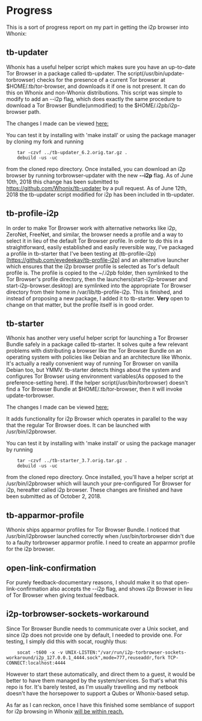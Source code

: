 Progress
========

This is a sort of progress report on my part in getting the i2p browser into
Whonix:

tb-updater
----------

Whonix has a useful helper script which makes sure you have an up-to-date Tor
Browser in a package called tb-updater. The script(/usr/bin/update-torbrowser)
checks for the presence of a current Tor browser at $HOME/.tb/tor-browser, and
downloads it if one is not present. It can do this on Whonix and non-Whonix
distributions. This script was simple to modify to add an --i2p flag, which does
exactly the same procedure to download a Tor Browser Bundle(unmodified) to the
$HOME/.i2pb/i2p-browser path.

The changes I made can be viewed [here:](https://github.com/eyedeekay/tb-updater/compare)

You can test it by installing with 'make install' or using the package manager
by cloning my fork and running

        tar -czvf ../tb-updater_6.2.orig.tar.gz .
        debuild -us -uc

from the cloned repo directory. Once installed, you can download an i2p browser
by running torbrowser-updater with the new **--i2p** flag. As of June 10th, 2018
this change has been submitted to https://github.com/Whonix/tb-updater by a pull
request. As of June 12th, 2018 the tb-updater script modified for i2p has been
included in tb-updater.

tb-profile-i2p
--------------

In order to make Tor Browser work with alternative networks like i2p, ZeroNet,
FreeNet, and similar, the browser needs a profile and a way to select it in
lieu of the default Tor Browser profile. In order to do this in a
straightforward, easily established and easily reversible way, I've packaged a
profile in tb-starter that I've been testing at (tb-profile-i2p)[https://github.com/eyedeekay/tb-profile-i2p]
and an alternative launcher which ensures that the i2p browser profile is
selected as Tor's default profile is. The profile is copied to the ~/.i2pb
folder, then symlinked to the Tor Browser's profile directory, then the
launchers(start-i2p-browser and start-i2p-browser.desktop) are symlinked into
the appropriate Tor Browser directory from their home in
/var/lib/tb-profile-i2p. This is finished, and instead of proposing a new
package, I added it to tb-starter. **Very** open to change on that matter, but
the profile itself is in good order.

tb-starter
----------

Whonix has another very useful helper script for launching a Tor Browser Bundle
safely in a package called tb-starter. It solves quite a few relevant problems
with distributing a browser like the Tor Browser Bundle on an operating system
with policies like Debian and an architecture like Whonix. It's actually a
really convenient way of running Tor Browser on vanilla Debian too, but YMMV.
tb-starter detects things about the system and configures Tor Browser using
environment variables(As opposed to the preference-setting here). If the helper
script(/usr/bin/torbrowser) doesn't find a Tor Browser Bundle at
$HOME/.tb/tor-browser, then it will invoke update-torbrowser.

The changes I made can be viewed [here:](https://github.com/eyedeekay/tb-starter/compare)

It adds functionality for i2p Browser which operates in parallel to the way that
the regular Tor Browser does. It can be launched with /usr/bin/i2pbrowser.

You can test it by installing with 'make install' or using the package manager
by running

        tar -czvf ../tb-starter_3.7.orig.tar.gz .
        debuild -us -uc

from the cloned repo directory. Once installed, you'll have a helper script
at /usr/bin/i2pbrowser which will launch your pre-configured Tor Browser for
i2p, hereafter called i2p browser. These changes are finished and have been
submitted as of October 2, 2018.

tb-apparmor-profile
-------------------

Whonix ships apparmor profiles for Tor Browser Bundle. I noticed that
/usr/bin/i2pbrowser launched correctly when /usr/bin/torbrowser didn't due to
a faulty torbrowser apparmor profile. I need to create an apparmor profile for
the i2p browser.

open-link-confirmation
----------------------

For purely feedback-documentary reasons, I should make it so that
open-link-confirmation also accepts the --i2p flag, and shows i2p Browser in
lieu of Tor Browser when giving textual feedback.

i2p-torbrowser-sockets-workaround
---------------------------------

Since Tor Browser Bundle needs to communicate over a Unix socket, and since i2p
does not provide one by default, I needed to provide one. For testing, I simply
did this with socat, roughly thus:

        socat -t600 -x -v UNIX-LISTEN:"/var/run/i2p-torbrowser-sockets-workaround/i2p_127.0.0.1_4444.sock",mode=777,reuseaddr,fork TCP-CONNECT:localhost:4444

However to start these automatically, and direct them to a guest, it would be
better to have them managed by the system/services. So that's what this repo
is for. It's barely tested, as I'm usually travelling and my netbook doesn't
have the horsepower to support a Qubes or Whonix-based setup.

As far as I can reckon, once I have this finished some semblance of support for
i2p browsing in Whonix [will be within reach.](https://github.com/eyedeekay/i2p-torbrowser-sockets-workaround)


